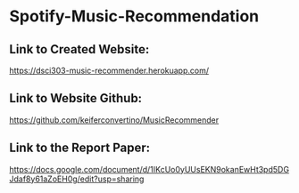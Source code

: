# Spotify-Music-Recommendation

## Link to Created Website:

https://dsci303-music-recommender.herokuapp.com/

## Link to Website Github:

https://github.com/keiferconvertino/MusicRecommender

## Link to the Report Paper:

https://docs.google.com/document/d/1IKcUo0yUUsEKN9okanEwHt3pd5DGJdaf8y61aZoEH0g/edit?usp=sharing
